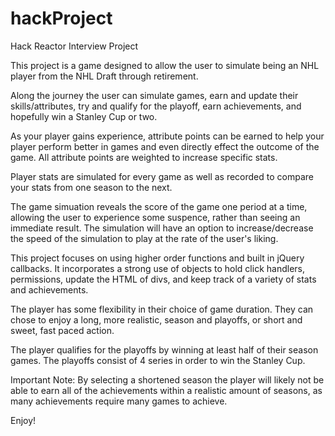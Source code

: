 # hackProject
Hack Reactor Interview Project

This project is a game designed to allow the user to simulate being an NHL player from the NHL Draft through retirement.

Along the journey the user can simulate games, earn and update their skills/attributes, try and qualify for the playoff, earn achievements, and hopefully win a Stanley Cup or two.

As your player gains experience, attribute points can be earned to help your player perform better in games and even directly effect the outcome of the game. All attribute points are weighted to increase specific stats.

Player stats are simulated for every game as well as recorded to compare your stats from one season to the next.

The game simuation reveals the score of the game one period at a time, allowing the user to experience some suspence, rather than seeing an immediate result. The simulation will have an option to increase/decrease the speed of the simulation to play at the rate of the user's liking.

This project focuses on using higher order functions and built in jQuery callbacks. It incorporates a strong use of objects to hold click handlers, permissions, update the HTML of divs, and keep track of a variety of stats and achievements.

The player has some flexibility in their choice of game duration. They can chose to enjoy a long, more realistic, season and playoffs, or short and sweet, fast paced action.

The player qualifies for the playoffs by winning at least half of their season games. The playoffs consist of 4 series in order to win the Stanley Cup.

Important Note: By selecting a shortened season the player will likely not be able to earn all of the achievements within a realistic amount of seasons, as many achievements require many games to achieve.

Enjoy!

